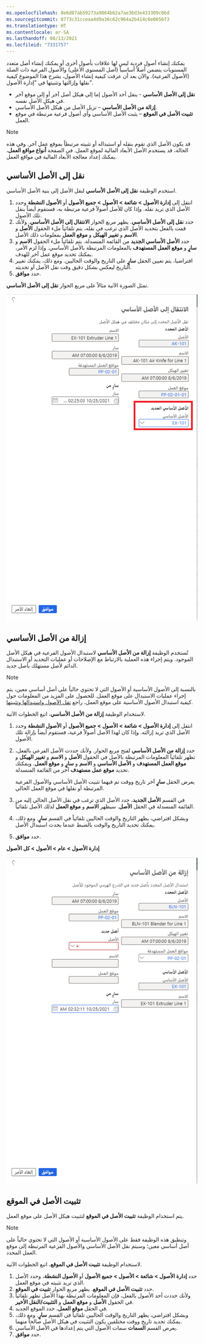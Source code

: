 ```yaml
---
ms.openlocfilehash: 8e6d87ab59273a9864b62a7ae36d3e433309c0bd
ms.sourcegitcommit: 8773c31cceaa4d9a36c62c964a2b414c6e0656f3
ms.translationtype: HT
ms.contentlocale: ar-SA
ms.lasthandoff: 08/13/2021
ms.locfileid: "7331757"
---
```

يمكنك إنشاء أصول فردية ليس لها علاقات بأصول أخرى أو يمكنك إنشاء أصل متعدد المستويات يتضمن أصلاً أساسياً (أصل المستوى الأعلى) والأصول الفرعية ذات الصلة (الأصول الفرعية). والآن بعد أن عرفت كيفية إنشاء الأصول، يشرح هذا الموضوع كيفية نقلها وإزالتها وتثبيتها في "إدارة الأصول". 

- **نقل إلى الأصل الأساسي** - ينقل أحد الأصول إما إلى هيكل أصل آخر أو إلى موقع آخر في هيكل الأصل نفسه.
- **إزالة من الأصل الأساسي** – تزيل الأصل من هيكل الأصل الأساسي.
- **تثبيت الأصل في الموقع** – يثبت الأصل الأساسي وأي أصول فرعية مرتبطة في موقع العمل.


> [!NOTE]
> قد يكون الأصل الذي تقوم بنقله أو استبداله أو تثبيته مرتبطاً بموقع عمل آخر. وفي هذه الحالة، قد يستخدم الأصل الأبعاد المالية لموقع العمل. في الصفحة **أنواع مواقع العمل**، يمكنك إعداد معالجة الأبعاد المالية في مواقع العمل.

## <a name="move-to-parent-asset"></a>نقل إلى الأصل الأساسي
استخدم الوظيفة **نقل إلى الأصل الأساسي** لنقل الأصل إلى بنية الأصل الأساسي. 

1.  انتقل إلى **إدارة الأصول > شائعة > الأصول > جميع الأصول** أو **الأصول النشطة** وحدد الأصل الذي تريد نقله. وإذا كان للأصل أصولاً فرعية مرتبطة به، فستقوم أيضاً بنقل تلك الأصول.
2.  حدد **نقل إلى الأصل الأساسي**. يظهر مربع الحوار **الانتقال إلى الأصل الأساسي**. ولأنك قمت بالفعل بتحديد الأصل الذي ترغب في نقله، يتم تلقائياً ملء الحقول **الأصل** و **الاسم** و **تغيير الهيكل** و **موقع العمل** بمعلومات ذلك الأصل.
3.  حدد **الأصل الأساسي الجديد** من القائمة المنسدلة. يتم تلقائياً ملء الحقول **الاسم** و **سارٍ** و **موقع العمل المستهدف** بالمعلومات المرتبطة بالأصل الأساسي. وإذا لزم الأمر، يمكنك تحديد موقع عمل آخر للهدف.
4.  افتراضيا، يتم تعيين الحقل **سارٍ** على التاريخ والوقت الحاليين. ومع ذلك، يمكنك تغيير التاريخ ليعكس بشكل دقيق وقت نقل الأصل أو تحديثه.
5.  حدد **موافق**.

تمثل الصورة الآتية مثالاً على مربع الحوار **نقل إلى الأصل الأساسي**.

[![لقطة شاشة لمربع الحوار "نقل إلى الأصل الأساسي".](../media/move-to-parent-ssm.png)](../media/move-to-parent-ssm.png#lightbox)


## <a name="remove-from-parent-asset"></a>إزالة من الأصل الأساسي
تُستخدم الوظيفة **إزالة من الأصل الأساسي** لاستبدال الأصول الفرعية في هيكل الأصل الموجود. ويتم إجراء هذه العملية بالارتباط مع الإصلاحات أو عمليات التجديد أو الاستبدال الدائم لأصل مستهلك بأصل جديد. 

> [!NOTE]
> بالنسبة إلى الأصول الأساسية أو الأصول التي لا تحتوي حالياً على أصل أساسي معين، يتم إجراء عمليات الاستبدال على موقع العمل. للحصول على المزيد من المعلومات حول كيفية استبدال الأصول الأساسية على موقع العمل، راجع  [نقل الأصول واستبدالها وتثبيتها](/dynamics365/supply-chain/asset-management/objects/move-replace-and-install-objects/?azure-portal=true).

لاستخدام الوظيفة **إزالة من الأصل الأساسي**، اتبع الخطوات الآتية.

1.  انتقل إلى **إدارة الأصول > شائعة > الأصول > جميع الأصول** أو **الأصول النشطة** وحدد الأصل الذي تريد إزالته. وإذا كان لهذا الأصل أصولاً فرعية، فستقوم أيضاً بإزالة تلك الأصول.

2.  حدد **إزالة من الأصل الأساسي** لفتح مربع الحوار. ولأنك حددت الأصل الفرعي بالفعل، تظهر تلقائياً المعلومات المرتبطة بالأصل في الحقول **الأصل** و **الاسم** و **تغيير الهيكل** و **موقع العمل المستهدف** و **الأصل الأساسي** و **الاسم** و **سارٍ** و **موقع العمل**. ويمكنك تحديد **موقع عمل مستهدف** آخر من القائمة المنسدلة. 

    يعرض الحقل **سارٍ** آخر تاريخ ووقت تم فيهما تثبيت الأصل الأساسي والأصول الفرعية المرتبطة أو نقلها في موقع العمل الحالي.

3.  في القسم **الأصل الجديد**، حدد الأصل الذي ترغب في نقل الأصل الحالي إليه من القائمة المنسدلة في الحقل **الأصل**. سيظهر **الاسم** و **موقع العمل** لذلك الأصل تلقائياً.
4.  وبشكل افتراضي، يظهر التاريخ والوقت الحاليين تلقائياً في القسم **سارٍ**. ومع ذلك، يمكنك تحديد التاريخ والوقت بالضبط عندما يحدث استبدال الأصل.
5.  حدد **موافق**.

**‎إدارة الأصول > عام > الأصول > كل الأصول** 
 

[![لقطة شاشة لمربع الحوار "إزالة من الأصل الأساسي".](../media/remove-from-parent-asset-ssm.png)](../media/remove-from-parent-asset-ssm.png#lightbox)


## <a name="install-asset-at-location"></a>تثبيت الأصل في الموقع
يتم استخدام الوظيفة **تثبيت الأصل في الموقع** لتثبيت هيكل الأصل على موقع العمل.

> [!NOTE]
> وتنطبق هذه الوظيفة فقط على الأصول الأساسية أو الأصول التي لا تحتوي حالياً على أصل أساسي معين؛ وسيتم نقل الأصل الأساسي والأصول الفرعية المرتبطة إلى موقع العمل المحدد.

لاستخدام الوظيفة **تثبيت الأصل في الموقع**، اتبع الخطوات الآتية.

1.  حدد **إدارة الأصول > شائعة > الأصول > جميع الأصول** أو **الأصول النشطة**، وحدد الأصل الذي تريد تثبيته في موقع العمل.
2.  حدد **تثبيت الأصل في الموقع**. يظهر مربع الحوار **تثبيت في الموقع**.
3.  ولأنك حددت أحد الأصول بالفعل، فإن المعلومات المرتبطة بهذا الأصل تظهر تلقائياً في الحقول **الأصل** و **موقع العمل** و **التثبيت/النقل الأخير**.
4.  في الحقل **موقع العمل**، حدد الموقع الجديد.
5.  وبشكل افتراضي، يظهر التاريخ والوقت الحاليين تلقائياً في القسم **سارٍ**. ومع ذلك، يمكنك تحديد تاريخ ووقت مختلفين يكون التثبيت في هيكل الأصل صالحاً منهما.
6.  يعرض القسم **السمات** سمات الأصول التي يتم إعدادها في الأصل الأساسي.
7.  حدد **موافق**.
